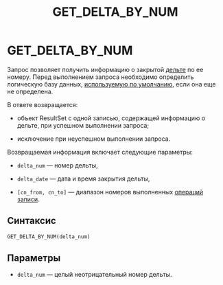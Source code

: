 ﻿---
layout: default
title: GET_DELTA_BY_NUM
nav_order: 21
parent: Запросы SQL+
grand_parent: Справочная информация
has_children: false
has_toc: false
---

# GET_DELTA_BY_NUM

Запрос позволяет получить информацию о закрытой [дельте](../../../Обзор_понятий_компонентов_и_связей/Основные_понятия/Дельта/Дельта.md) 
по ее номеру. Перед выполнением запроса необходимо определить логическую базу данных, 
[используемую по умолчанию](../../../Работа_с_системой/Другие_функции/Определение_логической_БД_по_умолчанию/Определение_логической_БД_по_умолчанию.md), 
если она еще не определена.

В ответе возвращается:

*   объект ResultSet c одной записью, содержащей информацию о дельте, при успешном выполнении запроса;

*   исключение при неуспешном выполнении запроса.


Возвращаемая информация включает следующие параметры:

*   `delta_num` — номер дельты,

*   `delta_date` — дата и время закрытия дельты,

*   `[cn_from, cn_to]` — диапазон номеров выполненных [операций записи](../../../Обзор_понятий_компонентов_и_связей/Основные_понятия/Операция_записи/Операция_записи.md).

## Синтаксис
```sql
GET_DELTA_BY_NUM(delta_num)
```
## Параметры

*   `delta_num` — целый неотрицательный номер дельты.
